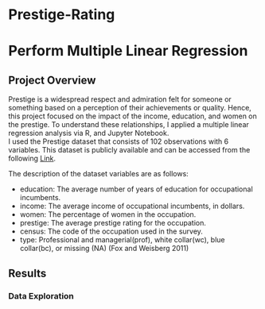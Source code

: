 # Prestige-Rating
# Perform Multiple Linear Regression
## Project Overview
Prestige is a widespread respect and admiration felt for someone or something based on a perception of their achievements or quality. Hence, this project focused on the impact of the income, education, and women on the prestige. To understand these relationships, I applied a multiple linear regression analysis via R, and Jupyter Notebook. </br>
I used the Prestige dataset that consists of 102 observations with 6 variables. This dataset is publicly available and can be accessed from the following [Link](http://socserv.socsci.mcmaster.ca/jfox/books/Companion/data/Prestige.txt). </br>

The description of the dataset variables are as follows:
- education: 
The average number of years of education for occupational incumbents.
- income: 
The average income of occupational incumbents, in dollars.
- women: 
The percentage of women in the occupation.
- prestige:
The average prestige rating for the occupation.
- census: 
The code of the occupation used in the survey.
- type: 
Professional and managerial(prof), white collar(wc), blue collar(bc), or missing (NA) (Fox and Weisberg 2011) </br>
## Results
### Data Exploration 
